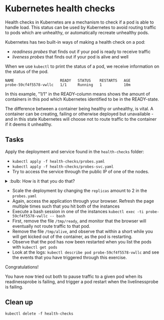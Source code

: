 # Kubernetes health checks

Health checks in Kubernetes are a mechanism to
check if a pod is able to handle load. This status
can be used by Kubernetes to avoid routing traffic
to pods which are unhealthy, or automatically
recreate unhealthy pods.

Kubernetes has two built-in ways of making a
health check on a pod:

- _readiness probes_ that finds out if your pod is
  ready to receive traffic
- _liveness probes_ that finds out if your pod is
  alive and well

When we use `kubectl` to print the status of a
pod, we receive information on the status of the
pod.

```
NAME                     READY   STATUS    RESTARTS   AGE
probe-59cf4f5578-vwllc   1/1     Running   1          10m
```

In this example, "1/1" in the READY-column means
shows the amount of containers in this pod which
Kubernetes identified to be in the READY-state.

The difference between a container being healthy
or unhealthy, is vital. A container can be
creating, failing or otherwise deployed but
unavailable - and in this state Kubernetes will
choose not to route traffic to the container if it
deems it unhealthy.

## Tasks

Apply the deployment and service found in the
`health-checks` folder:

- `kubectl apply -f health-checks/probes.yaml `
- `kubectl apply -f health-checks/probes-svc.yaml`
- Try to access the service through the public IP
  of one of the nodes.

<details>
<summary>:bulb: How is it that you do that?</summary>

- Find the service with `kubectl get services` command.

- Note down the port number for the probes service.

- Get the nodes EXTERNAL-IP address. Run `kubectl get nodes -o wide`.

Copy the external IP address of any one of the nodes, for example, `34.244.123.152` and paste it in your browser.

Copy the port from your frontend service that looks something like `31941` and paste it next to your IP in the browser, for example, `34.244.123.152:31941` and hit it.

</details>

- Scale the deployment by changing the `replicas`
  amount to 2 in the `probes.yaml`
- Again, access the application through your
  browser. Refresh the page multiple times such
  that you hit both of the instances
- Execute a bash session in one of the instances
  `kubectl exec -ti probe-59cf4f5578-vwllc -- bash`
- First, remove the file `/tmp/ready`, and monitor
  that the browser will eventually not route
  traffic to that pod.
- Remove the file `/tmp/alive`, and observe that
  within a short while you will get kicked out of
  the container, as the pod is restarting.
- Observe that the pod has now been restarted when
  you list the pods with `kubectl get pods`
- Look at the logs:
  `kubectl describe pod probe-59cf4f5578-vwllc`
  and see the events that you have triggered
  through this exercise.

Congratulations!

You have now tried out both to pause traffic to a
given pod when its readinessprobe is failing, and
trigger a pod restart when the livelinessprobe is
failing.

## Clean up

```
kubectl delete -f health-checks
```
